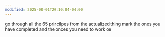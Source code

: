 ```yaml
---
modified: 2025-08-01T20:10:04-04:00
---
```



go through all the 65 princilpes from the actualized thing
	mark the ones you have completed and the onces you need to work on